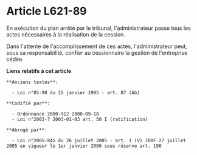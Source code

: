 # Article L621-89

En exécution du plan arrêté par le tribunal, l'administrateur passe tous les actes nécessaires à la réalisation de la
cession.

Dans l'attente de l'accomplissement de ces actes, l'administrateur peut, sous sa responsabilité, confier au cessionnaire la
gestion de l'entreprise cédée.

**Liens relatifs à cet article**

	**Anciens textes**:

	  - Loi n°85-98 du 25 janvier 1985 - art. 87 (Ab)

	**Codifié par**:

	  - Ordonnance 2000-912 2000-09-18
	  - Loi n°2003-7 2003-01-03 art. 50 I (ratification)

	**Abrogé par**:

	  - Loi n°2005-845 du 26 juillet 2005 - art. 1 (V) JORF 27 juillet 2005 en vigueur le 1er janvier 2006 sous réserve art. 190
